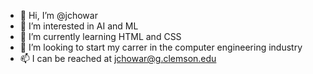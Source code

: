 - 👋 Hi, I’m @jchowar
- 👀 I’m interested in AI and ML
- 🌱 I’m currently learning HTML and CSS
- 💞️ I’m looking to start my carrer in the computer engineering industry
- 📫 I can be reached at jchowar@g.clemson.edu

<!---
jchowar/jchowar is a ✨ special ✨ repository because its `README.md` (this file) appears on your GitHub profile.
You can click the Preview link to take a look at your changes.
--->
